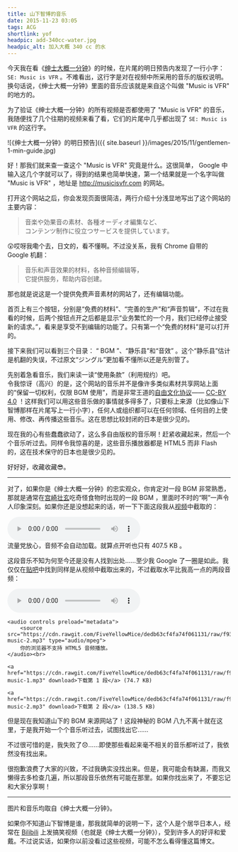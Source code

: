 ```yaml
---
title: 山下智博的音乐
date: 2015-11-23 03:05
tags: ACG
shortlink: yof
headpic: add-340cc-water.jpg
headpic_alt: 加入大概 340 cc 的水
---
```


今天我在看《[绅士大概一分钟](http://www.bilibili.com/sp/%E7%BB%85%E5%A3%AB%E5%A4%A7%E6%A6%82%E4%B8%80%E5%88%86%E9%92%9F)》的时候，在片尾的明日预告内发现了一行小字： `SE: Music is VFR` 。不难看出，这行字是对在视频中所采用的音乐的版权说明。换句话说，《绅士大概一分钟》里面的音乐应该就是来自这个叫做 "Music is VFR" 的地方的。

<!--more-->

为了验证《绅士大概一分钟》的所有视频是否都使用了 "Music is VFR" 的音乐，我随便找了几个往期的视频来看了看，它们的片尾中几乎都出现了 `SE: Music is VFR` 的这行字。

![《绅士大概一分钟》的明日预告]({{ site.baseurl }}/images/2015/11/gentlemen-1-min-guide.jpg)

好！那我们就来查一查这个 "Music is VFR" 究竟是什么。这很简单， Google 中输入这几个字就可以了，得到的结果也简单快速，第一个结果就是一个名字叫做 "Music is VFR" ，地址是 <http://musicisvfr.com> 的网站。

打开这个网站之后，你会发现页面很简洁，两行介绍十分浅显地写出了这个网站的主要内容：

>   音楽や効果音の素材、各種オーディオ編集など、  
>   コンテンツ制作に役立つサービスを提供しています。

:astonished:哎呀我嘞个去，日文的，看不懂啊。不过没关系，我有 Chrome 自带的 Google 机翻：

>   音乐和声音效果的材料，各种音频编​​辑等，  
>   它提供服务，帮助内容创建。

那也就是说这是一个提供免费声音素材的网站了，还有编辑功能。

首页上有三个按钮，分别是“免费的材料”、“完善的生产”和“声音剪辑”，不过在我看的时候，后两个按钮点开之后都是显示“业务繁忙的一个月，我们已经停止接受新的请求。”，看来是享受不到编辑的功能了。只有第一个“免费的材料”是可以打开的。

接下来我们可以看到三个目录： “ BGM ”、“静乐县”和“音效” 。这个“静乐县”估计是机翻的失误，不过原文“ジングル”更加看不懂所以还是先别管了。

先别着急看音乐，我们来读一读“使用条款”（利用规约）吧。  
令我惊讶（高兴）的是，这个网站的音乐并不是像许多类似素材共享网站上面的“保留一切权利，仅限 BGM 使用”，而是非常王道的[自由文化协议](http://freedomdefined.org/Definition/Zh)—— [CC-BY 4.0](https://creativecommons.org/licenses/by/4.0/deed.ja) ！这样我们可以用这些音乐做的事情就多得多了，只要标上来源（比如像山下智博那样在片尾写上一行小字），任何人或组织都可以在任何领域、任何目的上使用、修改、再传播这些音乐。这在思想比较封闭的日本是很少见的。

现在我的心有些蠢蠢欲动了，这么多自由版权的音乐啊！赶紧收藏起来，然后一个个音乐听过去。同样令我惊喜的是，这些音乐播放器都是 HTML5 而非 Flash 的，这在技术保守的日本也是很少见的。

好好好，收藏收藏:sunglasses:。

---------------

对了，如果你是《绅士大概一分钟》的忠实观众，你肯定对一段 BGM 非常熟悉，那就是通常在[宫崎壮玄](http://www.weibo.com/MIYAZAKI1987)吃奇怪食物时出现的一段 BGM ，里面时不时的“啊”一声令人印象深刻。如果你还是没想起来的话，听一下下面这段我从[视频](http://www.bilibili.com/video/av3239016/)中截取的：

<p>
	<audio controls preload="metadata">
		<source src="https://cdn.rawgit.com/FiveYellowMice/dedb63cf4fa74f061131/raw/f93d821b98f02b37c026d2ad96c06ec4f02eaa16/yamashita-music-clip.mp3" type="audio/mpeg">
		你的浏览器不支持 HTML5 音频播放。
	</audio><br>
	流量党放心，音频不会自动加载。就算点开听也只有 407.5 KB 。
</p>

这段音乐不知为何至今还是没有人找到出处……至少我 Google 了一圈是如此。我仅仅在[贴吧](http://tieba.baidu.com/p/4007171953)中找到同样是从视频中截取出来的，不过截取水平比我高一点的两段音频：

<p>
	<audio controls preload="metadata">
		<source src="https://cdn.rawgit.com/FiveYellowMice/dedb63cf4fa74f061131/raw/f93d821b98f02b37c026d2ad96c06ec4f02eaa16/yamashita-music-1.mp3" type="audio/mpeg">
		你的浏览器不支持 HTML5 音频播放。
	</audio><br>
	
	<audio controls preload="metadata">
		<source src="https://cdn.rawgit.com/FiveYellowMice/dedb63cf4fa74f061131/raw/f93d821b98f02b37c026d2ad96c06ec4f02eaa16/yamashita-music-2.mp3" type="audio/mpeg">
		你的浏览器不支持 HTML5 音频播放。
	</audio><br>
	
	<a href="https://cdn.rawgit.com/FiveYellowMice/dedb63cf4fa74f061131/raw/f93d821b98f02b37c026d2ad96c06ec4f02eaa16/yamashita-music-1.mp3" download>下载第 1 段</a> (74.7 KB)
	
	<a href="https://cdn.rawgit.com/FiveYellowMice/dedb63cf4fa74f061131/raw/f93d821b98f02b37c026d2ad96c06ec4f02eaa16/yamashita-music-2.mp3" download>下载第 2 段</a> (138.5 KB)
</p>

但是现在我知道山下的 BGM 来源网站了！这段神秘的 BGM 八九不离十就在这里，于是我开始一个个音乐听过去，试图找出它……

不过很可惜的是，我失败了:disappointed:……即使那些看起来毫不相关的音乐都听过了，我依然没有找出来。

很抱歉浪费了大家的兴致，不过我确实没找出来。但是，我可能会有缺漏，而我又懒得去多检查几遍，所以那段音乐依然有可能在那里。如果你找出来了，不要忘记和大家分享啊！

-----------------

图片和音乐均取自《绅士大概一分钟》。

如果你不知道山下智博是谁，那我就简单的说明一下，这个人是个居华日本人，经常在 [Bilibili](http://www.bilibili.com) 上发搞笑视频（也就是《绅士大概一分钟》），受到许多人的好评和爱戴。不过说实话，如果你以前没看过这些视频，可能不怎么看得懂这篇博文。
